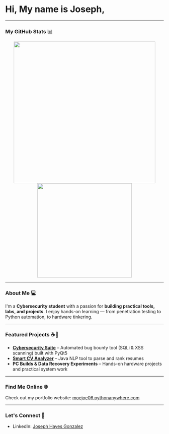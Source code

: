 # Hi, My name is Joseph,

---

### My GitHub Stats 📊

<div align="center">
  <img src="https://github-readme-stats.vercel.app/api?username=MoejoMan&show_icons=false&theme=dark&hide_border=true" width="450" />
  <img src="https://github-readme-stats.vercel.app/api/top-langs/?username=MoejoMan&layout=compact&theme=dark&hide_border=true" width="300" />
</div>

---

### About Me 💻
I'm a **Cybersecurity student** with a passion for **building practical tools, labs, and projects**. I enjoy hands-on learning — from penetration testing to Python automation, to hardware tinkering.  

---

### Featured Projects ☕🐍
- **[Cybersecurity Suite](https://github.com/MoejoMan/Cybersecurity-Suite)** – Automated bug bounty tool (SQLi & XSS scanning) built with PyQt5  
- **[Smart CV Analyzer](https://github.com/MoejoMan/Smart-CV-Analyzer)** – Java NLP tool to parse and rank resumes  
- **PC Builds & Data Recovery Experiments** – Hands-on hardware projects and practical system work  

---

### Find Me Online 🌐
Check out my portfolio website: [moejoe06.pythonanywhere.com](https://moejoe06.pythonanywhere.com)  

---

### Let's Connect 🔗
- LinkedIn: [Joseph Hayes Gonzalez](https://www.linkedin.com/in/joseph-hayes-gonzalez-cybersecurity)
  

